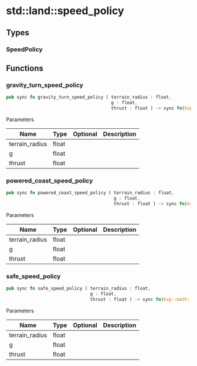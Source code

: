 # std::land::speed_policy



## Types


### SpeedPolicy



## Functions


### gravity_turn_speed_policy

```rust
pub sync fn gravity_turn_speed_policy ( terrain_radius : float,
                                        g : float,
                                        thrust : float ) -> sync fn(ksp::math::Vec3, ksp::math::Vec3) -> float
```



Parameters

Name | Type | Optional | Description
--- | --- | --- | ---
terrain_radius | float |  | 
g | float |  | 
thrust | float |  | 

### powered_coast_speed_policy

```rust
pub sync fn powered_coast_speed_policy ( terrain_radius : float,
                                         g : float,
                                         thrust : float ) -> sync fn(ksp::math::Vec3, ksp::math::Vec3) -> float
```



Parameters

Name | Type | Optional | Description
--- | --- | --- | ---
terrain_radius | float |  | 
g | float |  | 
thrust | float |  | 

### safe_speed_policy

```rust
pub sync fn safe_speed_policy ( terrain_radius : float,
                                g : float,
                                thrust : float ) -> sync fn(ksp::math::Vec3, ksp::math::Vec3) -> float
```



Parameters

Name | Type | Optional | Description
--- | --- | --- | ---
terrain_radius | float |  | 
g | float |  | 
thrust | float |  | 
